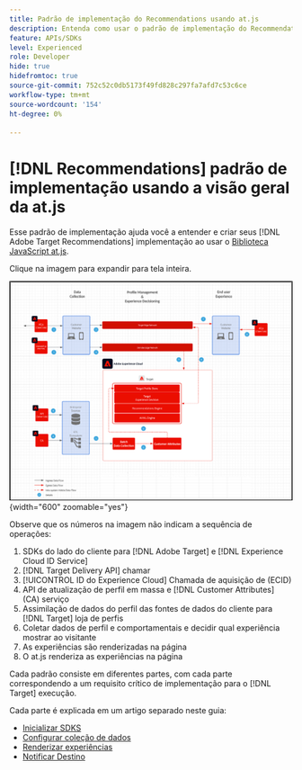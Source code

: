```yaml
---
title: Padrão de implementação do Recommendations usando at.js
description: Entenda como usar o padrão de implementação do Recommendations com a at.js
feature: APIs/SDKs
level: Experienced
role: Developer
hide: true
hidefromtoc: true
source-git-commit: 752c52c0db5173f49fd828c297fa7afd7c53c6ce
workflow-type: tm+mt
source-wordcount: '154'
ht-degree: 0%

---
```


# [!DNL Recommendations] padrão de implementação usando a visão geral da at.js

Esse padrão de implementação ajuda você a entender e criar seus [!DNL Adobe Target Recommendations] implementação ao usar o [Biblioteca JavaScript at.js](/help/dev/implement/client-side/atjs/how-atjs-works/overview.md).

Clique na imagem para expandir para tela inteira.

![Diagrama da arquitetura do Adobe Target](/help/dev/patterns/assets/architecture-chart.png){width="600" zoomable="yes"}

Observe que os números na imagem não indicam a sequência de operações:

1. SDKs do lado do cliente para [!DNL Adobe Target] e [!DNL Experience Cloud ID Service]
1. [!DNL Target Delivery API] chamar
1. [!UICONTROL ID do Experience Cloud] Chamada de aquisição de (ECID)
1. API de atualização de perfil em massa e [!DNL Customer Attributes] (CA) serviço
1. Assimilação de dados do perfil das fontes de dados do cliente para [!DNL Target] loja de perfis
1. Coletar dados de perfil e comportamentais e decidir qual experiência mostrar ao visitante
1. As experiências são renderizadas na página
1. O at.js renderiza as experiências na página

Cada padrão consiste em diferentes partes, com cada parte correspondendo a um requisito crítico de implementação para o [!DNL Target] execução.

Cada parte é explicada em um artigo separado neste guia:

* [Inicializar SDKS](/help/dev/patterns/recs-atjs/initialize-sdk.md)
* [Configurar coleção de dados](/help/dev/patterns/recs-atjs/data-collection.md)
* [Renderizar experiências](/help/dev/patterns/recs-atjs/render-experiences.md)
* [Notificar Destino](/help/dev/patterns/recs-atjs/notify-target.md)

